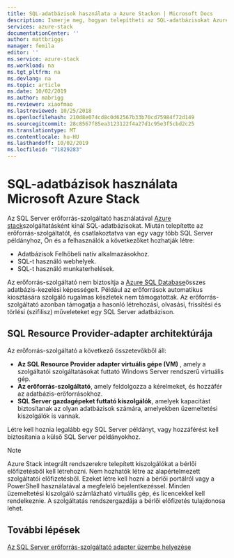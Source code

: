 ```yaml
---
title: SQL-adatbázisok használata a Azure Stackon | Microsoft Docs
description: Ismerje meg, hogyan telepítheti az SQL-adatbázisokat Azure Stack szolgáltatásként, illetve az SQL Server erőforrás-szolgáltatói adapter üzembe helyezésének gyors lépéseit.
services: azure-stack
documentationCenter: ''
author: mattbriggs
manager: femila
editor: ''
ms.service: azure-stack
ms.workload: na
ms.tgt_pltfrm: na
ms.devlang: na
ms.topic: article
ms.date: 10/02/2019
ms.author: mabrigg
ms.reviewer: xiaofmao
ms.lastreviewed: 10/25/2018
ms.openlocfilehash: 210d8e074cd8c0d62567b33b70cd75984f72d149
ms.sourcegitcommit: 28c8567f85ea3123122f4a27d1c95e3f5cbd2c25
ms.translationtype: MT
ms.contentlocale: hu-HU
ms.lasthandoff: 10/02/2019
ms.locfileid: "71829283"
---
```

# <a name="use-sql-databases-on-microsoft-azure-stack"></a>SQL-adatbázisok használata Microsoft Azure Stack

Az SQL Server erőforrás-szolgáltató használatával [Azure stack](azure-stack-overview.md)szolgáltatásként kínál SQL-adatbázisokat. Miután telepítette az erőforrás-szolgáltatót, és csatlakoztatva van egy vagy több SQL Server példányhoz, Ön és a felhasználók a következőket hozhatják létre:

- Adatbázisok Felhőbeli natív alkalmazásokhoz.
- SQL-t használó webhelyek.
- SQL-t használó munkaterhelések.

Az erőforrás-szolgáltató nem biztosítja a [Azure SQL Database](https://azure.microsoft.com/services/sql-database/)összes adatbázis-kezelési képességeit. Például az erőforrások automatikus kiosztására szolgáló rugalmas készletek nem támogatottak. Az erőforrás-szolgáltató azonban támogatja a hasonló létrehozási, olvasási, frissítési és törlési (szifilisz) műveleteket egy SQL Server adatbázison. 

## <a name="sql-resource-provider-adapter-architecture"></a>SQL Resource Provider-adapter architektúrája

Az erőforrás-szolgáltató a következő összetevőkből áll:

- **Az SQL Resource Provider adapter virtuális gépe (VM)** , amely a szolgáltatói szolgáltatásokat futtató Windows Server rendszerű virtuális gép.
- **Az erőforrás-szolgáltató**, amely feldolgozza a kérelmeket, és hozzáfér az adatbázis-erőforrásokhoz.
- **SQL Server gazdagépeket futtató kiszolgálók**, amelyek kapacitást biztosítanak az olyan adatbázisok számára, amelyekben üzemeltetési kiszolgálók is vannak.

Létre kell hoznia legalább egy SQL Server példányt, vagy hozzáférést kell biztosítania a külső SQL Server példányokhoz.

> [!NOTE]
> Azure Stack integrált rendszerekre telepített kiszolgálókat a bérlői előfizetésből kell létrehozni. Nem hozhatók létre az alapértelmezett szolgáltatói előfizetésből. Ezeket létre kell hozni a bérlői portálról vagy a PowerShell használatával a megfelelő bejelentkezéssel. Minden üzemeltetési kiszolgáló számlázható virtuális gép, és licencekkel kell rendelkeznie. A szolgáltatás rendszergazdája a bérlői előfizetés tulajdonosa lehet.

## <a name="next-steps"></a>További lépések

[Az SQL Server erőforrás-szolgáltató adapter üzembe helyezése](azure-stack-sql-resource-provider-deploy.md)
